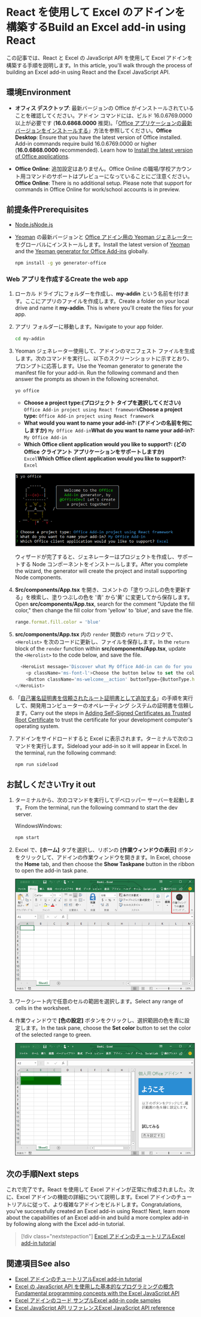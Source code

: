 # <a name="build-an-excel-add-in-using-react"></a><span data-ttu-id="91d6d-101">React を使用して Excel のアドインを構築する</span><span class="sxs-lookup"><span data-stu-id="91d6d-101">Build an Excel add-in using React</span></span>

<span data-ttu-id="91d6d-102">この記事では、React と Excel の JavaScript API を使用して Excel アドインを構築する手順を説明します。</span><span class="sxs-lookup"><span data-stu-id="91d6d-102">In this article, you'll walk through the process of building an Excel add-in using React and the Excel JavaScript API.</span></span>

## <a name="environment"></a><span data-ttu-id="91d6d-103">環境</span><span class="sxs-lookup"><span data-stu-id="91d6d-103">Environment</span></span>

- <span data-ttu-id="91d6d-p101">**オフィス デスクトップ**: 最新バージョンの Office がインストールされていることを確認してください。アドイン コマンドには、ビルド 16.0.6769.0000 以上が必要です (**16.0.6868.0000** 推奨)。「[Office アプリケーションの最新バージョンをインストールする](http://aka.ms/latestoffice)」方法を参照してください。</span><span class="sxs-lookup"><span data-stu-id="91d6d-p101">**Office Desktop**: Ensure that you have the latest version of Office installed. Add-in commands require build 16.0.6769.0000 or higher (**16.0.6868.0000** recommended). Learn how to [Install the latest version of Office applications](http://aka.ms/latestoffice).</span></span> 
 
- <span data-ttu-id="91d6d-p102">**Office Online**: 追加設定はありません。Office Online の職場/学校アカウント用コマンドのサポートはプレビューになっていることにご注意ください。</span><span class="sxs-lookup"><span data-stu-id="91d6d-p102">**Office Online**: There is no additional setup. Please note that support for commands in Office Online for work/school accounts is in preview.</span></span>

## <a name="prerequisites"></a><span data-ttu-id="91d6d-109">前提条件</span><span class="sxs-lookup"><span data-stu-id="91d6d-109">Prerequisites</span></span>

- [<span data-ttu-id="91d6d-110">Node.js</span><span class="sxs-lookup"><span data-stu-id="91d6d-110">Node.js</span></span>](https://nodejs.org)

- <span data-ttu-id="91d6d-111">[Yeoman](https://github.com/yeoman/yo) の最新バージョンと [Office アドイン用の Yeoman ジェネレーター](https://github.com/OfficeDev/generator-office)をグローバルにインストールします。</span><span class="sxs-lookup"><span data-stu-id="91d6d-111">Install the latest version of [Yeoman](https://github.com/yeoman/yo) and the [Yeoman generator for Office Add-ins](https://github.com/OfficeDev/generator-office) globally.</span></span>
    ```bash
    npm install -g yo generator-office
    ```

### <a name="create-the-web-app"></a><span data-ttu-id="91d6d-112">Web アプリを作成する</span><span class="sxs-lookup"><span data-stu-id="91d6d-112">Create the web app</span></span>

1. <span data-ttu-id="91d6d-p103">ローカル ドライブにフォルダーを作成し、**my-addin** という名前を付けます。ここにアプリのファイルを作成します。</span><span class="sxs-lookup"><span data-stu-id="91d6d-p103">Create a folder on your local drive and name it **my-addin**. This is where you'll create the files for your app.</span></span>

2. <span data-ttu-id="91d6d-115">アプリ フォルダーに移動します。</span><span class="sxs-lookup"><span data-stu-id="91d6d-115">Navigate to your app folder.</span></span>

    ```bash
    cd my-addin
    ```

3. <span data-ttu-id="91d6d-p104">Yeoman ジェネレーター使用して、アドインのマニフェスト ファイルを生成します。次のコマンドを実行し、以下のスクリーンショットに示すとおり、プロンプトに応答します。</span><span class="sxs-lookup"><span data-stu-id="91d6d-p104">Use the Yeoman generator to generate the manifest file for your add-in. Run the following command and then answer the prompts as shown in the following screenshot.</span></span>

    ```bash
    yo office
    ```

    - <span data-ttu-id="91d6d-118">**Choose a project type:​ (プロジェクト タイプを選択してください)** `Office Add-in project using React framework`</span><span class="sxs-lookup"><span data-stu-id="91d6d-118">**Choose a project type:** `Office Add-in project using React framework`</span></span>
    - <span data-ttu-id="91d6d-119">**What would you want to name your add-in?: (アドインの名前を何にしますか)** `My Office Add-in`</span><span class="sxs-lookup"><span data-stu-id="91d6d-119">**What do you want to name your add-in?:** `My Office Add-in`</span></span>
    - <span data-ttu-id="91d6d-120">**Which Office client application would you like to support?: (どの Office クライアント アプリケーションをサポートしますか)** `Excel`</span><span class="sxs-lookup"><span data-stu-id="91d6d-120">**Which Office client application would you like to support?:** `Excel`</span></span>

    ![Yeoman ジェネレーター](../images/yo-office-excel-react.png)
    
    <span data-ttu-id="91d6d-122">ウィザードが完了すると、ジェネレーターはプロジェクトを作成し、サポートする Node コンポーネントをインストールします。</span><span class="sxs-lookup"><span data-stu-id="91d6d-122">After you complete the wizard, the generator will create the project and install supporting Node components.</span></span>

4.  <span data-ttu-id="91d6d-123">**Src/components/App.tsx** を開き、コメントの「塗りつぶしの色を更新する」を検索し、塗りつぶしの色を '青' から'黄' に変更してから保存します。</span><span class="sxs-lookup"><span data-stu-id="91d6d-123">Open **src/components/App.tsx**, search for the comment "Update the fill color," then change the fill color from 'yellow' to 'blue', and save the file.</span></span> 

    ```js
    range.format.fill.color = 'blue'

    ```

5. <span data-ttu-id="91d6d-124">**src/components/App.tsx** 内の `render` 関数の `return` ブロックで、`<Herolist>` を次のコードに更新し、ファイルを保存します。</span><span class="sxs-lookup"><span data-stu-id="91d6d-124">In the `return` block of the `render` function within **src/components/App.tsx**, update the `<Herolist>` to the code below, and save the file.</span></span> 

    ```js
      <HeroList message='Discover what My Office Add-in can do for you today!' items={this.state.listItems}>
        <p className='ms-font-l'>Choose the button below to set the color of the selected range to blue. <b>Set color</b>.</p>
        <Button className='ms-welcome__action' buttonType={ButtonType.hero} iconProps={{ iconName: 'ChevronRight' }} onClick={this.click}>Run</Button>
    </HeroList>
    ```

6. <span data-ttu-id="91d6d-125">「[自己署名証明書を信頼されたルート証明書として追加する](https://github.com/OfficeDev/generator-office/blob/master/src/docs/ssl.md)」の手順を実行して、開発用コンピューターのオペレーティング システムの証明書を信頼します。</span><span class="sxs-lookup"><span data-stu-id="91d6d-125">Carry out the steps in [Adding Self-Signed Certificates as Trusted Root Certificate](https://github.com/OfficeDev/generator-office/blob/master/src/docs/ssl.md) to trust the certificate for your development computer's operating system.</span></span>

7. <span data-ttu-id="91d6d-p105">アドインをサイドロードすると Excel に表示されます。ターミナルで次のコマンドを実行します。</span><span class="sxs-lookup"><span data-stu-id="91d6d-p105">Sideload your add-in so it will appear in Excel. In the terminal, run the following command:</span></span> 
    
    ```bash
    npm run sideload
    ```

## <a name="try-it-out"></a><span data-ttu-id="91d6d-128">お試しください</span><span class="sxs-lookup"><span data-stu-id="91d6d-128">Try it out</span></span>

1. <span data-ttu-id="91d6d-129">ターミナルから、次のコマンドを実行してデベロッパー サーバーを起動します。</span><span class="sxs-lookup"><span data-stu-id="91d6d-129">From the terminal, run the following command to start the dev server.</span></span>

    <span data-ttu-id="91d6d-130">Windows</span><span class="sxs-lookup"><span data-stu-id="91d6d-130">Windows:</span></span>
    ```bash
    npm start
    ```

2. <span data-ttu-id="91d6d-131">Excel で、**[ホーム]** タブを選択し、リボンの **[作業ウィンドウの表示]** ボタンをクリックして、アドインの作業ウィンドウを開きます。</span><span class="sxs-lookup"><span data-stu-id="91d6d-131">In Excel, choose the **Home** tab, and then choose the **Show Taskpane** button in the ribbon to open the add-in task pane.</span></span>

    ![Excel アドイン ボタン](../images/excel-quickstart-addin-2b.png)

3. <span data-ttu-id="91d6d-133">ワークシート内で任意のセルの範囲を選択します。</span><span class="sxs-lookup"><span data-stu-id="91d6d-133">Select any range of cells in the worksheet.</span></span>

4. <span data-ttu-id="91d6d-134">作業ウィンドウで **[色の設定]** ボタンをクリックし、選択範囲の色を青に設定します。</span><span class="sxs-lookup"><span data-stu-id="91d6d-134">In the task pane, choose the **Set color** button to set the color of the selected range to green.</span></span>

    ![Excel アドイン](../images/excel-quickstart-addin-2c.png)

## <a name="next-steps"></a><span data-ttu-id="91d6d-136">次の手順</span><span class="sxs-lookup"><span data-stu-id="91d6d-136">Next steps</span></span>

<span data-ttu-id="91d6d-p106">これで完了です。React を使用して Excel アドインが正常に作成されました。次に、Excel アドインの機能の詳細について説明します。Excel アドインのチュートリアルに従って、より複雑なアドインをビルドします。</span><span class="sxs-lookup"><span data-stu-id="91d6d-p106">Congratulations, you've successfully created an Excel add-in using React! Next, learn more about the capabilities of an Excel add-in and build a more complex add-in by following along with the Excel add-in tutorial.</span></span>

> [!div class="nextstepaction"]
> [<span data-ttu-id="91d6d-139">Excel アドインのチュートリアル</span><span class="sxs-lookup"><span data-stu-id="91d6d-139">Excel add-in tutorial</span></span>](../tutorials/excel-tutorial.yml)

## <a name="see-also"></a><span data-ttu-id="91d6d-140">関連項目</span><span class="sxs-lookup"><span data-stu-id="91d6d-140">See also</span></span>

* [<span data-ttu-id="91d6d-141">Excel アドインのチュートリアル</span><span class="sxs-lookup"><span data-stu-id="91d6d-141">Excel add-in tutorial</span></span>](../tutorials/excel-tutorial-create-table.md)
* [<span data-ttu-id="91d6d-142">Excel の JavaScript API を使用した基本的なプログラミングの概念</span><span class="sxs-lookup"><span data-stu-id="91d6d-142">Fundamental programming concepts with the Excel JavaScript API</span></span>](../excel/excel-add-ins-core-concepts.md)
* [<span data-ttu-id="91d6d-143">Excel アドインのコード サンプル</span><span class="sxs-lookup"><span data-stu-id="91d6d-143">Excel add-in code samples</span></span>](https://developer.microsoft.com/office/gallery/?filterBy=Samples,Excel)
* [<span data-ttu-id="91d6d-144">Excel JavaScript API リファレンス</span><span class="sxs-lookup"><span data-stu-id="91d6d-144">Excel JavaScript API reference</span></span>](https://docs.microsoft.com/javascript/office/overview/excel-add-ins-reference-overview?view=office-js)
